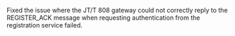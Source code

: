 Fixed the issue where the JT/T 808 gateway could not correctly reply to the REGISTER_ACK message when requesting authentication from the registration service failed.
